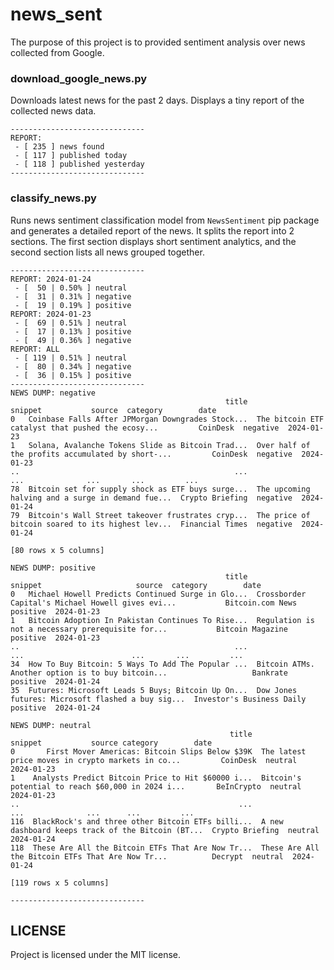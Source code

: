# news_sent
The purpose of this project is to provided sentiment analysis over news collected from Google. 

### download_google_news.py
Downloads latest news for the past 2 days. Displays a tiny report of the collected news data.
```
------------------------------
REPORT:
 - [ 235 ] news found
 - [ 117 ] published today
 - [ 118 ] published yesterday
------------------------------
```

### classify_news.py
Runs news sentiment classification model from `NewsSentiment` pip package and generates a detailed report of the news. It splits the report into 2 sections. The first section displays short sentiment analytics, and the second section lists all news grouped together. 
```
------------------------------
REPORT: 2024-01-24
 - [  50 | 0.50% ] neutral
 - [  31 | 0.31% ] negative
 - [  19 | 0.19% ] positive
REPORT: 2024-01-23
 - [  69 | 0.51% ] neutral
 - [  17 | 0.13% ] positive
 - [  49 | 0.36% ] negative
REPORT: ALL
 - [ 119 | 0.51% ] neutral
 - [  80 | 0.34% ] negative
 - [  36 | 0.15% ] positive
------------------------------
NEWS DUMP: negative
                                                title                                            snippet           source  category        date
0   Coinbase Falls After JPMorgan Downgrades Stock...  The bitcoin ETF catalyst that pushed the ecosy...         CoinDesk  negative  2024-01-23
1   Solana, Avalanche Tokens Slide as Bitcoin Trad...  Over half of the profits accumulated by short-...         CoinDesk  negative  2024-01-23
..                                                ...                                                ...              ...       ...         ...
78  Bitcoin set for supply shock as ETF buys surge...  The upcoming halving and a surge in demand fue...  Crypto Briefing  negative  2024-01-24
79  Bitcoin's Wall Street takeover frustrates cryp...  The price of bitcoin soared to its highest lev...  Financial Times  negative  2024-01-24

[80 rows x 5 columns]

NEWS DUMP: positive
                                                title                                            snippet                     source  category        date
0   Michael Howell Predicts Continued Surge in Glo...  Crossborder Capital's Michael Howell gives evi...           Bitcoin.com News  positive  2024-01-23
1   Bitcoin Adoption In Pakistan Continues To Rise...  Regulation is not a necessary prerequisite for...           Bitcoin Magazine  positive  2024-01-23
..                                                ...                                                ...                        ...       ...         ...
34  How To Buy Bitcoin: 5 Ways To Add The Popular ...  Bitcoin ATMs. Another option is to buy bitcoin...                   Bankrate  positive  2024-01-24
35  Futures: Microsoft Leads 5 Buys; Bitcoin Up On...  Dow Jones futures: Microsoft flashed a buy sig...  Investor's Business Daily  positive  2024-01-24

NEWS DUMP: neutral
                                                 title                                            snippet           source category        date
0       First Mover Americas: Bitcoin Slips Below $39K  The latest price moves in crypto markets in co...         CoinDesk  neutral  2024-01-23
1    Analysts Predict Bitcoin Price to Hit $60000 i...  Bitcoin's potential to reach $60,000 in 2024 i...       BeInCrypto  neutral  2024-01-23
..                                                 ...                                                ...              ...      ...         ...
116  BlackRock's and three other Bitcoin ETFs billi...  A new dashboard keeps track of the Bitcoin (BT...  Crypto Briefing  neutral  2024-01-24
118  These Are All the Bitcoin ETFs That Are Now Tr...  These Are All the Bitcoin ETFs That Are Now Tr...          Decrypt  neutral  2024-01-24

[119 rows x 5 columns]

------------------------------
```

## LICENSE
Project is licensed under the MIT license.

